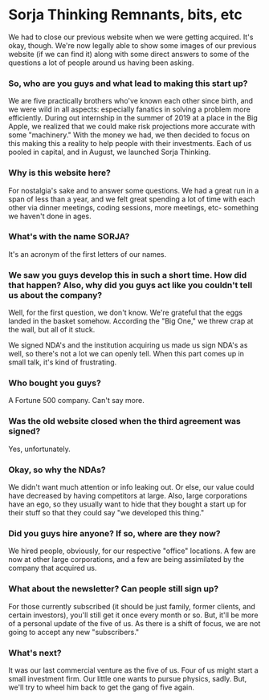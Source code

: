 # Sorja Thinking Remnants, bits, etc

We had to close our previous website when we were getting acquired. It's okay, though. We're now legally able to show some images of our previous website (if we can find it) along with some direct answers to some of the questions a lot of people around us having been asking.

### So, who are you guys and what lead to making this start up?

We are five practically brothers who've known each other since birth, and we were wild in all aspects: especially fanatics in solving a problem more efficiently. During out internship in the summer of 2019 at a place in the Big Apple, we realized that we could make risk projections more accurate with some "machinery." With the money we had, we then decided to focus on this making this a reality to help people with their investments. Each of us pooled in capital, and in August, we launched Sorja Thinking. 

### Why is this website here?

For nostalgia's sake and to answer some questions. We had a great run in a span of less than a year, and we felt great spending a lot of time with each other via dinner meetings, coding sessions, more meetings, etc- something we haven't done in ages.

### What's with the name SORJA?

It's an acronym of the first letters of our names.


### We saw you guys develop this in such a short time. How did that happen? Also, why did you guys act like you couldn't tell us about the company?

Well, for the first question, we don't know. We're grateful that the eggs landed in the basket somehow. According the "Big One," we threw crap at the wall, but all of it stuck.

We signed NDA's and the institution acquiring us made us sign NDA's as well, so there's not a lot we can openly tell. When this part comes up in small talk, it's kind of frustrating.

### Who bought you guys?

A Fortune 500 company. Can't say more.

### Was the old website closed when the third agreement was signed?

Yes, unfortunately.

### Okay, so why the NDAs?

We didn't want much attention or info leaking out. Or else, our value could have decreased by having competitors at large. Also, large corporations have an ego, so they usually want to hide that they bought a start up for their stuff so that they could say "we developed this thing."

### Did you guys hire anyone? If so, where are they now? 

We hired people, obviously, for our respective "office" locations. A few are now at other large corporations, and a few are being assimilated by the company that acquired us. 

### What about the newsletter? Can people still sign up?

For those currently subscribed (it should be just family, former clients, and certain investors), you'll still get it once every month or so. But, it'll be more of a personal update of the five of us. As there is a shift of focus, we are not going to accept any new "subscribers."

### What's next?

It was our last commercial venture as the five of us. Four of us might start a small investment firm. Our little one wants to pursue physics, sadly. But, we'll try to wheel him back to get the gang of five again.



